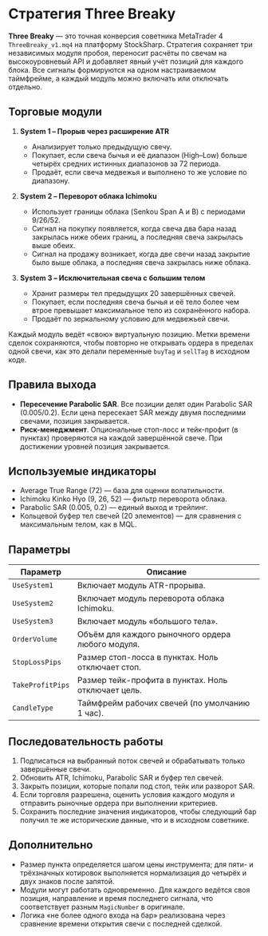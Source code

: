 # Стратегия Three Breaky

**Three Breaky** — это точная конверсия советника MetaTrader 4 `ThreeBreaky_v1.mq4` на платформу StockSharp. Стратегия сохраняет три независимых модуля пробоя, переносит расчёты по свечам на высокоуровневый API и добавляет явный учёт позиций для каждого блока. Все сигналы формируются на одном настраиваемом таймфрейме, а каждый модуль можно включать или отключать отдельно.

## Торговые модули

1. **System 1 – Прорыв через расширение ATR**
   - Анализирует только предыдущую свечу.
   - Покупает, если свеча бычья и её диапазон (High–Low) больше четырёх средних истинных диапазонов за 72 периода.
   - Продаёт, если свеча медвежья и выполнено то же условие по диапазону.

2. **System 2 – Переворот облака Ichimoku**
   - Использует границы облака (Senkou Span A и B) с периодами 9/26/52.
   - Сигнал на покупку появляется, когда свеча два бара назад закрылась ниже обеих границ, а последняя свеча закрылась выше обеих.
   - Сигнал на продажу возникает, когда две свечи назад закрытие было выше облака, а последняя свеча закрылась ниже облака.

3. **System 3 – Исключительная свеча с большим телом**
   - Хранит размеры тел предыдущих 20 завершённых свечей.
   - Покупает, если последняя свеча бычья и её тело более чем втрое превышает максимальное тело из сохранённого набора.
   - Продаёт по зеркальному условию для медвежьей свечи.

Каждый модуль ведёт «свою» виртуальную позицию. Метки времени сделок сохраняются, чтобы повторно не открывать ордера в пределах одной свечи, как это делали переменные `buyTag` и `sellTag` в исходном коде.

## Правила выхода

- **Пересечение Parabolic SAR**. Все позиции делят один Parabolic SAR (0.005/0.2). Если цена пересекает SAR между двумя последними свечами, позиция закрывается.
- **Риск-менеджмент**. Опциональные стоп-лосс и тейк-профит (в пунктах) проверяются на каждой завершённой свече. При достижении уровней позиция закрывается.

## Используемые индикаторы

- Average True Range (72) — база для оценки волатильности.
- Ichimoku Kinko Hyo (9, 26, 52) — фильтр переворота облака.
- Parabolic SAR (0.005, 0.2) — единый выход и трейлинг.
- Кольцевой буфер тел свечей (20 элементов) — для сравнения с максимальным телом, как в MQL.

## Параметры

| Параметр | Описание |
|----------|----------|
| `UseSystem1` | Включает модуль ATR-прорыва. |
| `UseSystem2` | Включает модуль переворота облака Ichimoku. |
| `UseSystem3` | Включает модуль «большого тела». |
| `OrderVolume` | Объём для каждого рыночного ордера любого модуля. |
| `StopLossPips` | Размер стоп-лосса в пунктах. Ноль отключает стоп. |
| `TakeProfitPips` | Размер тейк-профита в пунктах. Ноль отключает цель. |
| `CandleType` | Таймфрейм рабочих свечей (по умолчанию 1 час). |

## Последовательность работы

1. Подписаться на выбранный поток свечей и обрабатывать только завершённые свечи.
2. Обновить ATR, Ichimoku, Parabolic SAR и буфер тел свечей.
3. Закрыть позиции, которые попали под стоп, тейк или разворот SAR.
4. Если торговля разрешена, оценить условия каждого модуля и отправить рыночные ордера при выполнении критериев.
5. Сохранить последние значения индикаторов, чтобы следующий бар получил те же исторические данные, что и в исходном советнике.

## Дополнительно

- Размер пункта определяется шагом цены инструмента; для пяти- и трёхзначных котировок выполняется нормализация до четырёх и двух знаков после запятой.
- Модули могут работать одновременно. Для каждого ведётся своя позиция, направление и время последнего сигнала, что соответствует разным `MagicNumber` в оригинале.
- Логика «не более одного входа на бар» реализована через сравнение времени открытия свечи с последней сделкой.
